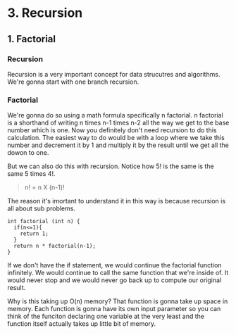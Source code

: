 # 3. Recursion

## 1. Factorial

### Recursion
Recursion is a very important concept for data strucutres and algorithms. We're gonna start with one branch recursion. 


### Factorial 
We're gonna do so using a math formula specifically n factorial. n factorial is a shorthand of writing n times n-1 times n-2 all the way we get to the base number which is one. Now you definitely don't need recursion to do this calculation. The easiest way to do would be with a loop where we take this number and decrement it by 1 and multiply it by the result until we get all the dowon to one.

But we can also do this with recursion. Notice how 5! is the same is the same 5 times 4!. 

>n! = n X (n-1)!   

The reason it's imortant to understand it in this way is because recursion is all about sub problems. 

```
int factorial (int n) {   
  if(n<=1){
    return 1;
  }
  return n * factorial(n-1);  
}
```

If we don't have the if statement, we would continue the factorial function infinitely. We would continue to call the same function that we're inside of. It would never stop and we would never go back up to compute our original result.

Why is this taking up O(n) memory? That function is gonna take up space in memory. Each function is gonna have its own input parameter so you can  think of the funciton declaring one variable at the very least and the function itself actually takes up little bit of memory. 